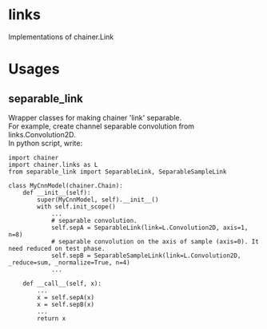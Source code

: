 # links
Implementations of chainer.Link

# Usages
## separable_link
Wrapper classes for making chainer 'link' separable.  
For example, create channel separable convolution from links.Convolution2D.  
In python script, write:
```
import chainer
import chainer.links as L
from separable_link import SeparableLink, SeparableSampleLink

class MyCnnModel(chainer.Chain):
    def __init__(self):
        super(MyCnnModel, self).__init__()
        with self.init_scope()
            ...
            # separable convolution.
            self.sepA = SeparableLink(link=L.Convolution2D, axis=1, n=8)
            # separable convolution on the axis of sample (axis=0). It need reduced on test phase.
            self.sepB = SeparableSampleLink(link=L.Convolution2D, _reduce=sum, _normalize=True, n=4)
            ...

    def __call__(self, x):
        ...
        x = self.sepA(x)
        x = self.sepB(x)
        ...
        return x
```

